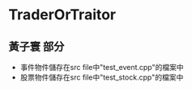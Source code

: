 # TraderOrTraitor
## 黃子寰 部分
- 事件物件儲存在src file中"test_event.cpp"的檔案中
- 股票物件儲存在src file中"test_stock.cpp"的檔案中